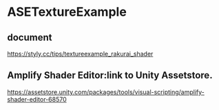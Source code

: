 # ASETextureExample

## document
https://styly.cc/tips/textureexample_rakurai_shader

## Amplify Shader Editor:link to Unity Assetstore.
https://assetstore.unity.com/packages/tools/visual-scripting/amplify-shader-editor-68570